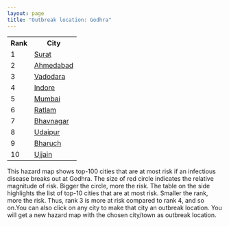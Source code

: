 ```yaml
---
layout: page
title: "Outbreak location: Godhra"
---
```

<div class="flex-container">
<div class="flex-item-left" id="mapid">
<script src="https://buda-magenta.github.io/hazard_map/load_map.js"></script>

<script>
var marker_outbreak = L.marker([22.778500, 73.624516],{"autoPan": true}).addTo(map); marker_outbreak.bindTooltip("Godhra").openTooltip();

var circle_1 = L.circle([21.170200, 72.831100], {"pane": "markerPane", "color": "red", "fill": true, "fillOpacity": 0.2, "fillRule": "evenodd", "lineCap": "round", "lineJoin": "round", "opacity": 1.0, "radius": 127850, "stroke": true, "weight": 3}).addTo(map);
circle_1.bindTooltip("Surat<br>rank: 1<br>hazard index: 0.127851")
circle_1.bindPopup('<a href="https://buda-magenta.github.io/hazard_map/Surat">Surat</a>')

var circle_2 = L.circle([23.021624, 72.579707], {"pane": "markerPane", "color": "red", "fill": true, "fillOpacity": 0.2, "fillRule": "evenodd", "lineCap": "round", "lineJoin": "round", "opacity": 1.0, "radius": 87787, "stroke": true, "weight": 3}).addTo(map);
circle_2.bindTooltip("Ahmedabad<br>rank: 2<br>hazard index: 0.087788")
circle_2.bindPopup('<a href="https://buda-magenta.github.io/hazard_map/Ahmedabad">Ahmedabad</a>')

var circle_3 = L.circle([22.297314, 73.194257], {"pane": "markerPane", "color": "red", "fill": true, "fillOpacity": 0.2, "fillRule": "evenodd", "lineCap": "round", "lineJoin": "round", "opacity": 1.0, "radius": 47756, "stroke": true, "weight": 3}).addTo(map);
circle_3.bindTooltip("Vadodara<br>rank: 3<br>hazard index: 0.047756")
circle_3.bindPopup('<a href="https://buda-magenta.github.io/hazard_map/Vadodara">Vadodara</a>')

var circle_4 = L.circle([22.720362, 75.868200], {"pane": "markerPane", "color": "red", "fill": true, "fillOpacity": 0.2, "fillRule": "evenodd", "lineCap": "round", "lineJoin": "round", "opacity": 1.0, "radius": 12300, "stroke": true, "weight": 3}).addTo(map);
circle_4.bindTooltip("Indore<br>rank: 4<br>hazard index: 0.012301")
circle_4.bindPopup('<a href="https://buda-magenta.github.io/hazard_map/Indore">Indore</a>')

var circle_5 = L.circle([19.075990, 72.877393], {"pane": "markerPane", "color": "red", "fill": true, "fillOpacity": 0.2, "fillRule": "evenodd", "lineCap": "round", "lineJoin": "round", "opacity": 1.0, "radius": 9016, "stroke": true, "weight": 3}).addTo(map);
circle_5.bindTooltip("Mumbai<br>rank: 5<br>hazard index: 0.009017")
circle_5.bindPopup('<a href="https://buda-magenta.github.io/hazard_map/Mumbai">Mumbai</a>')

var circle_6 = L.circle([23.480592, 74.917790], {"pane": "markerPane", "color": "red", "fill": true, "fillOpacity": 0.2, "fillRule": "evenodd", "lineCap": "round", "lineJoin": "round", "opacity": 1.0, "radius": 8738, "stroke": true, "weight": 3}).addTo(map);
circle_6.bindTooltip("Ratlam<br>rank: 6<br>hazard index: 0.008738")
circle_6.bindPopup('<a href="https://buda-magenta.github.io/hazard_map/Ratlam">Ratlam</a>')

var circle_7 = L.circle([21.771884, 72.141645], {"pane": "markerPane", "color": "red", "fill": true, "fillOpacity": 0.2, "fillRule": "evenodd", "lineCap": "round", "lineJoin": "round", "opacity": 1.0, "radius": 8260, "stroke": true, "weight": 3}).addTo(map);
circle_7.bindTooltip("Bhavnagar<br>rank: 7<br>hazard index: 0.008261")
circle_7.bindPopup('<a href="https://buda-magenta.github.io/hazard_map/Bhavnagar">Bhavnagar</a>')

var circle_8 = L.circle([24.578721, 73.686257], {"pane": "markerPane", "color": "red", "fill": true, "fillOpacity": 0.2, "fillRule": "evenodd", "lineCap": "round", "lineJoin": "round", "opacity": 1.0, "radius": 8195, "stroke": true, "weight": 3}).addTo(map);
circle_8.bindTooltip("Udaipur<br>rank: 8<br>hazard index: 0.008196")
circle_8.bindPopup('<a href="https://buda-magenta.github.io/hazard_map/Udaipur">Udaipur</a>')

var circle_9 = L.circle([21.750000, 73.000000], {"pane": "markerPane", "color": "red", "fill": true, "fillOpacity": 0.2, "fillRule": "evenodd", "lineCap": "round", "lineJoin": "round", "opacity": 1.0, "radius": 4790, "stroke": true, "weight": 3}).addTo(map);
circle_9.bindTooltip("Bharuch<br>rank: 9<br>hazard index: 0.004791")
circle_9.bindPopup('<a href="https://buda-magenta.github.io/hazard_map/Bharuch">Bharuch</a>')

var circle_10 = L.circle([23.174597, 75.785142], {"pane": "markerPane", "color": "red", "fill": true, "fillOpacity": 0.2, "fillRule": "evenodd", "lineCap": "round", "lineJoin": "round", "opacity": 1.0, "radius": 4192, "stroke": true, "weight": 3}).addTo(map);
circle_10.bindTooltip("Ujjain<br>rank: 10<br>hazard index: 0.004192")
circle_10.bindPopup('<a href="https://buda-magenta.github.io/hazard_map/Ujjain">Ujjain</a>')

var circle_11 = L.circle([28.651718, 77.221939], {"pane": "markerPane", "color": "red", "fill": true, "fillOpacity": 0.2, "fillRule": "evenodd", "lineCap": "round", "lineJoin": "round", "opacity": 1.0, "radius": 4187, "stroke": true, "weight": 3}).addTo(map);
circle_11.bindTooltip("Delhi<br>rank: 11<br>hazard index: 0.004188")
circle_11.bindPopup('<a href="https://buda-magenta.github.io/hazard_map/Delhi">Delhi</a>')

var circle_12 = L.circle([22.689507, 72.871520], {"pane": "markerPane", "color": "red", "fill": true, "fillOpacity": 0.2, "fillRule": "evenodd", "lineCap": "round", "lineJoin": "round", "opacity": 1.0, "radius": 3416, "stroke": true, "weight": 3}).addTo(map);
circle_12.bindTooltip("Nadiad<br>rank: 12<br>hazard index: 0.003417")
circle_12.bindPopup('<a href="https://buda-magenta.github.io/hazard_map/Nadiad">Nadiad</a>')

var circle_13 = L.circle([24.170979, 72.436638], {"pane": "markerPane", "color": "red", "fill": true, "fillOpacity": 0.2, "fillRule": "evenodd", "lineCap": "round", "lineJoin": "round", "opacity": 1.0, "radius": 3396, "stroke": true, "weight": 3}).addTo(map);
circle_13.bindTooltip("Palanpur<br>rank: 13<br>hazard index: 0.003396")
circle_13.bindPopup('<a href="https://buda-magenta.github.io/hazard_map/Palanpur">Palanpur</a>')

var circle_14 = L.circle([22.305199, 70.802834], {"pane": "markerPane", "color": "red", "fill": true, "fillOpacity": 0.2, "fillRule": "evenodd", "lineCap": "round", "lineJoin": "round", "opacity": 1.0, "radius": 3367, "stroke": true, "weight": 3}).addTo(map);
circle_14.bindTooltip("Rajkot<br>rank: 14<br>hazard index: 0.003368")
circle_14.bindPopup('<a href="https://buda-magenta.github.io/hazard_map/Rajkot">Rajkot</a>')

var circle_15 = L.circle([22.610318, 73.461706], {"pane": "markerPane", "color": "red", "fill": true, "fillOpacity": 0.2, "fillRule": "evenodd", "lineCap": "round", "lineJoin": "round", "opacity": 1.0, "radius": 3286, "stroke": true, "weight": 3}).addTo(map);
circle_15.bindTooltip("Kalol<br>rank: 15<br>hazard index: 0.003286")
circle_15.bindPopup('<a href="https://buda-magenta.github.io/hazard_map/Kalol">Kalol</a>')

var circle_16 = L.circle([22.558499, 72.962563], {"pane": "markerPane", "color": "red", "fill": true, "fillOpacity": 0.2, "fillRule": "evenodd", "lineCap": "round", "lineJoin": "round", "opacity": 1.0, "radius": 3084, "stroke": true, "weight": 3}).addTo(map);
circle_16.bindTooltip("Anand<br>rank: 16<br>hazard index: 0.003085")
circle_16.bindPopup('<a href="https://buda-magenta.github.io/hazard_map/Anand">Anand</a>')

var circle_17 = L.circle([23.223288, 72.649227], {"pane": "markerPane", "color": "red", "fill": true, "fillOpacity": 0.2, "fillRule": "evenodd", "lineCap": "round", "lineJoin": "round", "opacity": 1.0, "radius": 3002, "stroke": true, "weight": 3}).addTo(map);
circle_17.bindTooltip("Gandhinagar<br>rank: 17<br>hazard index: 0.003002")
circle_17.bindPopup('<a href="https://buda-magenta.github.io/hazard_map/Gandhinagar">Gandhinagar</a>')

var circle_18 = L.circle([23.666667, 72.500000], {"pane": "markerPane", "color": "red", "fill": true, "fillOpacity": 0.2, "fillRule": "evenodd", "lineCap": "round", "lineJoin": "round", "opacity": 1.0, "radius": 2561, "stroke": true, "weight": 3}).addTo(map);
circle_18.bindTooltip("Mahesana<br>rank: 18<br>hazard index: 0.002562")
circle_18.bindPopup('<a href="https://buda-magenta.github.io/hazard_map/Mahesana">Mahesana</a>')

var circle_19 = L.circle([20.952407, 72.932383], {"pane": "markerPane", "color": "red", "fill": true, "fillOpacity": 0.2, "fillRule": "evenodd", "lineCap": "round", "lineJoin": "round", "opacity": 1.0, "radius": 2410, "stroke": true, "weight": 3}).addTo(map);
circle_19.bindTooltip("Navsari<br>rank: 19<br>hazard index: 0.002411")
circle_19.bindPopup('<a href="https://buda-magenta.github.io/hazard_map/Navsari">Navsari</a>')

var circle_20 = L.circle([21.365999, 74.284004], {"pane": "markerPane", "color": "red", "fill": true, "fillOpacity": 0.2, "fillRule": "evenodd", "lineCap": "round", "lineJoin": "round", "opacity": 1.0, "radius": 2103, "stroke": true, "weight": 3}).addTo(map);
circle_20.bindTooltip("Nandurbar<br>rank: 20<br>hazard index: 0.002103")
circle_20.bindPopup('<a href="https://buda-magenta.github.io/hazard_map/Nandurbar">Nandurbar</a>')

var circle_21 = L.circle([23.258486, 77.401989], {"pane": "markerPane", "color": "red", "fill": true, "fillOpacity": 0.2, "fillRule": "evenodd", "lineCap": "round", "lineJoin": "round", "opacity": 1.0, "radius": 2082, "stroke": true, "weight": 3}).addTo(map);
circle_21.bindTooltip("Bhopal<br>rank: 21<br>hazard index: 0.002082")
circle_21.bindPopup('<a href="https://buda-magenta.github.io/hazard_map/Bhopal">Bhopal</a>')

var circle_22 = L.circle([20.432402, 73.141172], {"pane": "markerPane", "color": "red", "fill": true, "fillOpacity": 0.2, "fillRule": "evenodd", "lineCap": "round", "lineJoin": "round", "opacity": 1.0, "radius": 1959, "stroke": true, "weight": 3}).addTo(map);
circle_22.bindTooltip("Valsad<br>rank: 22<br>hazard index: 0.001959")
circle_22.bindPopup('<a href="https://buda-magenta.github.io/hazard_map/Valsad">Valsad</a>')

var circle_23 = L.circle([23.000000, 76.166667], {"pane": "markerPane", "color": "red", "fill": true, "fillOpacity": 0.2, "fillRule": "evenodd", "lineCap": "round", "lineJoin": "round", "opacity": 1.0, "radius": 1815, "stroke": true, "weight": 3}).addTo(map);
circle_23.bindTooltip("Dewas<br>rank: 23<br>hazard index: 0.001816")
circle_23.bindPopup('<a href="https://buda-magenta.github.io/hazard_map/Dewas">Dewas</a>')

var circle_24 = L.circle([20.843512, 75.525927], {"pane": "markerPane", "color": "red", "fill": true, "fillOpacity": 0.2, "fillRule": "evenodd", "lineCap": "round", "lineJoin": "round", "opacity": 1.0, "radius": 1757, "stroke": true, "weight": 3}).addTo(map);
circle_24.bindTooltip("Jalgaon<br>rank: 24<br>hazard index: 0.001758")
circle_24.bindPopup('<a href="https://buda-magenta.github.io/hazard_map/Jalgaon">Jalgaon</a>')

var circle_25 = L.circle([19.439885, 72.880383], {"pane": "markerPane", "color": "red", "fill": true, "fillOpacity": 0.2, "fillRule": "evenodd", "lineCap": "round", "lineJoin": "round", "opacity": 1.0, "radius": 1707, "stroke": true, "weight": 3}).addTo(map);
circle_25.bindTooltip("Vasai<br>rank: 25<br>hazard index: 0.001707")
circle_25.bindPopup('<a href="https://buda-magenta.github.io/hazard_map/Vasai">Vasai</a>')

var circle_26 = L.circle([23.493079, 74.348402], {"pane": "markerPane", "color": "red", "fill": true, "fillOpacity": 0.2, "fillRule": "evenodd", "lineCap": "round", "lineJoin": "round", "opacity": 1.0, "radius": 1647, "stroke": true, "weight": 3}).addTo(map);
circle_26.bindTooltip("Banswara<br>rank: 26<br>hazard index: 0.001648")
circle_26.bindPopup('<a href="https://buda-magenta.github.io/hazard_map/Banswara">Banswara</a>')

var circle_27 = L.circle([24.265131, 75.387182], {"pane": "markerPane", "color": "red", "fill": true, "fillOpacity": 0.2, "fillRule": "evenodd", "lineCap": "round", "lineJoin": "round", "opacity": 1.0, "radius": 1393, "stroke": true, "weight": 3}).addTo(map);
circle_27.bindTooltip("Mandsaur<br>rank: 27<br>hazard index: 0.001394")
circle_27.bindPopup('<a href="https://buda-magenta.github.io/hazard_map/Mandsaur">Mandsaur</a>')

var circle_28 = L.circle([24.462465, 74.850114], {"pane": "markerPane", "color": "red", "fill": true, "fillOpacity": 0.2, "fillRule": "evenodd", "lineCap": "round", "lineJoin": "round", "opacity": 1.0, "radius": 1262, "stroke": true, "weight": 3}).addTo(map);
circle_28.bindTooltip("Nimach<br>rank: 28<br>hazard index: 0.001262")
circle_28.bindPopup('<a href="https://buda-magenta.github.io/hazard_map/Nimach">Nimach</a>')

var circle_29 = L.circle([26.460914, 80.321759], {"pane": "markerPane", "color": "red", "fill": true, "fillOpacity": 0.2, "fillRule": "evenodd", "lineCap": "round", "lineJoin": "round", "opacity": 1.0, "radius": 1257, "stroke": true, "weight": 3}).addTo(map);
circle_29.bindTooltip("Kanpur<br>rank: 29<br>hazard index: 0.001258")
circle_29.bindPopup('<a href="https://buda-magenta.github.io/hazard_map/Kanpur">Kanpur</a>')

var circle_30 = L.circle([23.160894, 79.949770], {"pane": "markerPane", "color": "red", "fill": true, "fillOpacity": 0.2, "fillRule": "evenodd", "lineCap": "round", "lineJoin": "round", "opacity": 1.0, "radius": 1222, "stroke": true, "weight": 3}).addTo(map);
circle_30.bindTooltip("Jabalpur<br>rank: 30<br>hazard index: 0.001223")
circle_30.bindPopup('<a href="https://buda-magenta.github.io/hazard_map/Jabalpur">Jabalpur</a>')

var circle_31 = L.circle([24.500000, 74.500000], {"pane": "markerPane", "color": "red", "fill": true, "fillOpacity": 0.2, "fillRule": "evenodd", "lineCap": "round", "lineJoin": "round", "opacity": 1.0, "radius": 1146, "stroke": true, "weight": 3}).addTo(map);
circle_31.bindTooltip("Chittaurgarh<br>rank: 31<br>hazard index: 0.001147")
circle_31.bindPopup('<a href="https://buda-magenta.github.io/hazard_map/Chittaurgarh">Chittaurgarh</a>')

var circle_32 = L.circle([25.196826, 76.000893], {"pane": "markerPane", "color": "red", "fill": true, "fillOpacity": 0.2, "fillRule": "evenodd", "lineCap": "round", "lineJoin": "round", "opacity": 1.0, "radius": 1099, "stroke": true, "weight": 3}).addTo(map);
circle_32.bindTooltip("Kota<br>rank: 32<br>hazard index: 0.001100")
circle_32.bindPopup('<a href="https://buda-magenta.github.io/hazard_map/Kota">Kota</a>')

var circle_33 = L.circle([25.531031, 78.652689], {"pane": "markerPane", "color": "red", "fill": true, "fillOpacity": 0.2, "fillRule": "evenodd", "lineCap": "round", "lineJoin": "round", "opacity": 1.0, "radius": 1096, "stroke": true, "weight": 3}).addTo(map);
circle_33.bindTooltip("Jhansi<br>rank: 33<br>hazard index: 0.001097")
circle_33.bindPopup('<a href="https://buda-magenta.github.io/hazard_map/Jhansi">Jhansi</a>')

var circle_34 = L.circle([26.296772, 73.035143], {"pane": "markerPane", "color": "red", "fill": true, "fillOpacity": 0.2, "fillRule": "evenodd", "lineCap": "round", "lineJoin": "round", "opacity": 1.0, "radius": 1090, "stroke": true, "weight": 3}).addTo(map);
circle_34.bindTooltip("Jodhpur<br>rank: 34<br>hazard index: 0.001091")
circle_34.bindPopup('<a href="https://buda-magenta.github.io/hazard_map/Jodhpur">Jodhpur</a>')

var circle_35 = L.circle([26.838100, 80.934600], {"pane": "markerPane", "color": "red", "fill": true, "fillOpacity": 0.2, "fillRule": "evenodd", "lineCap": "round", "lineJoin": "round", "opacity": 1.0, "radius": 1003, "stroke": true, "weight": 3}).addTo(map);
circle_35.bindTooltip("Lucknow<br>rank: 35<br>hazard index: 0.001004")
circle_35.bindPopup('<a href="https://buda-magenta.github.io/hazard_map/Lucknow">Lucknow</a>')

var circle_36 = L.circle([26.915458, 75.818982], {"pane": "markerPane", "color": "red", "fill": true, "fillOpacity": 0.2, "fillRule": "evenodd", "lineCap": "round", "lineJoin": "round", "opacity": 1.0, "radius": 896, "stroke": true, "weight": 3}).addTo(map);
circle_36.bindTooltip("Jaipur<br>rank: 36<br>hazard index: 0.000896")
circle_36.bindPopup('<a href="https://buda-magenta.github.io/hazard_map/Jaipur">Jaipur</a>')

var circle_37 = L.circle([20.011247, 73.790236], {"pane": "markerPane", "color": "red", "fill": true, "fillOpacity": 0.2, "fillRule": "evenodd", "lineCap": "round", "lineJoin": "round", "opacity": 1.0, "radius": 887, "stroke": true, "weight": 3}).addTo(map);
circle_37.bindTooltip("Nashik<br>rank: 37<br>hazard index: 0.000888")
circle_37.bindPopup('<a href="https://buda-magenta.github.io/hazard_map/Nashik">Nashik</a>')

var circle_38 = L.circle([23.587548, 75.675679], {"pane": "markerPane", "color": "red", "fill": true, "fillOpacity": 0.2, "fillRule": "evenodd", "lineCap": "round", "lineJoin": "round", "opacity": 1.0, "radius": 852, "stroke": true, "weight": 3}).addTo(map);
circle_38.bindTooltip("Nagda<br>rank: 38<br>hazard index: 0.000852")
circle_38.bindPopup('<a href="https://buda-magenta.github.io/hazard_map/Nagda">Nagda</a>')

var circle_39 = L.circle([23.071874, 70.131715], {"pane": "markerPane", "color": "red", "fill": true, "fillOpacity": 0.2, "fillRule": "evenodd", "lineCap": "round", "lineJoin": "round", "opacity": 1.0, "radius": 850, "stroke": true, "weight": 3}).addTo(map);
circle_39.bindTooltip("Gandhidham<br>rank: 39<br>hazard index: 0.000851")
circle_39.bindPopup('<a href="https://buda-magenta.github.io/hazard_map/Gandhidham">Gandhidham</a>')

var circle_40 = L.circle([22.750000, 71.666667], {"pane": "markerPane", "color": "red", "fill": true, "fillOpacity": 0.2, "fillRule": "evenodd", "lineCap": "round", "lineJoin": "round", "opacity": 1.0, "radius": 748, "stroke": true, "weight": 3}).addTo(map);
circle_40.bindTooltip("Surendranagar<br>rank: 40<br>hazard index: 0.000749")
circle_40.bindPopup('<a href="https://buda-magenta.github.io/hazard_map/Surendranagar">Surendranagar</a>')

var circle_41 = L.circle([20.993276, 75.839983], {"pane": "markerPane", "color": "red", "fill": true, "fillOpacity": 0.2, "fillRule": "evenodd", "lineCap": "round", "lineJoin": "round", "opacity": 1.0, "radius": 723, "stroke": true, "weight": 3}).addTo(map);
circle_41.bindTooltip("Bhusawal<br>rank: 41<br>hazard index: 0.000723")
circle_41.bindPopup('<a href="https://buda-magenta.github.io/hazard_map/Bhusawal">Bhusawal</a>')

var circle_42 = L.circle([12.979120, 77.591300], {"pane": "markerPane", "color": "red", "fill": true, "fillOpacity": 0.2, "fillRule": "evenodd", "lineCap": "round", "lineJoin": "round", "opacity": 1.0, "radius": 714, "stroke": true, "weight": 3}).addTo(map);
circle_42.bindTooltip("Bangalore<br>rank: 42<br>hazard index: 0.000715")
circle_42.bindPopup('<a href="https://buda-magenta.github.io/hazard_map/Bangalore">Bangalore</a>')

var circle_43 = L.circle([26.203725, 78.157363], {"pane": "markerPane", "color": "red", "fill": true, "fillOpacity": 0.2, "fillRule": "evenodd", "lineCap": "round", "lineJoin": "round", "opacity": 1.0, "radius": 644, "stroke": true, "weight": 3}).addTo(map);
circle_43.bindTooltip("Gwalior<br>rank: 43<br>hazard index: 0.000644")
circle_43.bindPopup('<a href="https://buda-magenta.github.io/hazard_map/Gwalior">Gwalior</a>')

var circle_44 = L.circle([23.774057, 71.683735], {"pane": "markerPane", "color": "red", "fill": true, "fillOpacity": 0.2, "fillRule": "evenodd", "lineCap": "round", "lineJoin": "round", "opacity": 1.0, "radius": 536, "stroke": true, "weight": 3}).addTo(map);
circle_44.bindTooltip("Patan<br>rank: 44<br>hazard index: 0.000537")
circle_44.bindPopup('<a href="https://buda-magenta.github.io/hazard_map/Patan">Patan</a>')

var circle_45 = L.circle([19.194329, 72.970178], {"pane": "markerPane", "color": "red", "fill": true, "fillOpacity": 0.2, "fillRule": "evenodd", "lineCap": "round", "lineJoin": "round", "opacity": 1.0, "radius": 504, "stroke": true, "weight": 3}).addTo(map);
circle_45.bindTooltip("Thane<br>rank: 45<br>hazard index: 0.000504")
circle_45.bindPopup('<a href="https://buda-magenta.github.io/hazard_map/Thane">Thane</a>')

var circle_46 = L.circle([22.168600, 71.668500], {"pane": "markerPane", "color": "red", "fill": true, "fillOpacity": 0.2, "fillRule": "evenodd", "lineCap": "round", "lineJoin": "round", "opacity": 1.0, "radius": 481, "stroke": true, "weight": 3}).addTo(map);
circle_46.bindTooltip("Botad<br>rank: 46<br>hazard index: 0.000482")
circle_46.bindPopup('<a href="https://buda-magenta.github.io/hazard_map/Botad">Botad</a>')

var circle_47 = L.circle([22.473242, 70.055210], {"pane": "markerPane", "color": "red", "fill": true, "fillOpacity": 0.2, "fillRule": "evenodd", "lineCap": "round", "lineJoin": "round", "opacity": 1.0, "radius": 471, "stroke": true, "weight": 3}).addTo(map);
circle_47.bindTooltip("Jamnagar<br>rank: 47<br>hazard index: 0.000471")
circle_47.bindPopup('<a href="https://buda-magenta.github.io/hazard_map/Jamnagar">Jamnagar</a>')

var circle_48 = L.circle([20.761862, 77.192172], {"pane": "markerPane", "color": "red", "fill": true, "fillOpacity": 0.2, "fillRule": "evenodd", "lineCap": "round", "lineJoin": "round", "opacity": 1.0, "radius": 456, "stroke": true, "weight": 3}).addTo(map);
circle_48.bindTooltip("Akola<br>rank: 48<br>hazard index: 0.000457")
circle_48.bindPopup('<a href="https://buda-magenta.github.io/hazard_map/Akola">Akola</a>')

var circle_49 = L.circle([26.469100, 74.639000], {"pane": "markerPane", "color": "red", "fill": true, "fillOpacity": 0.2, "fillRule": "evenodd", "lineCap": "round", "lineJoin": "round", "opacity": 1.0, "radius": 441, "stroke": true, "weight": 3}).addTo(map);
circle_49.bindTooltip("Ajmer<br>rank: 49<br>hazard index: 0.000441")
circle_49.bindPopup('<a href="https://buda-magenta.github.io/hazard_map/Ajmer">Ajmer</a>')

var circle_50 = L.circle([18.521428, 73.854454], {"pane": "markerPane", "color": "red", "fill": true, "fillOpacity": 0.2, "fillRule": "evenodd", "lineCap": "round", "lineJoin": "round", "opacity": 1.0, "radius": 440, "stroke": true, "weight": 3}).addTo(map);
circle_50.bindTooltip("Pune<br>rank: 50<br>hazard index: 0.000440")
circle_50.bindPopup('<a href="https://buda-magenta.github.io/hazard_map/Pune">Pune</a>')

var circle_51 = L.circle([17.388786, 78.461065], {"pane": "markerPane", "color": "red", "fill": true, "fillOpacity": 0.2, "fillRule": "evenodd", "lineCap": "round", "lineJoin": "round", "opacity": 1.0, "radius": 409, "stroke": true, "weight": 3}).addTo(map);
circle_51.bindTooltip("Hyderabad<br>rank: 51<br>hazard index: 0.000410")
circle_51.bindPopup('<a href="https://buda-magenta.github.io/hazard_map/Hyderabad">Hyderabad</a>')

var circle_52 = L.circle([22.541418, 88.357691], {"pane": "markerPane", "color": "red", "fill": true, "fillOpacity": 0.2, "fillRule": "evenodd", "lineCap": "round", "lineJoin": "round", "opacity": 1.0, "radius": 402, "stroke": true, "weight": 3}).addTo(map);
circle_52.bindTooltip("Kolkata<br>rank: 52<br>hazard index: 0.000403")
circle_52.bindPopup('<a href="https://buda-magenta.github.io/hazard_map/Kolkata">Kolkata</a>')

var circle_53 = L.circle([13.083694, 80.270186], {"pane": "markerPane", "color": "red", "fill": true, "fillOpacity": 0.2, "fillRule": "evenodd", "lineCap": "round", "lineJoin": "round", "opacity": 1.0, "radius": 399, "stroke": true, "weight": 3}).addTo(map);
circle_53.bindTooltip("Chennai<br>rank: 53<br>hazard index: 0.000399")
circle_53.bindPopup('<a href="https://buda-magenta.github.io/hazard_map/Chennai">Chennai</a>')

var circle_54 = L.circle([25.438130, 81.833800], {"pane": "markerPane", "color": "red", "fill": true, "fillOpacity": 0.2, "fillRule": "evenodd", "lineCap": "round", "lineJoin": "round", "opacity": 1.0, "radius": 375, "stroke": true, "weight": 3}).addTo(map);
circle_54.bindTooltip("Allahabad<br>rank: 54<br>hazard index: 0.000376")
circle_54.bindPopup('<a href="https://buda-magenta.github.io/hazard_map/Allahabad">Allahabad</a>')

var circle_55 = L.circle([21.149813, 79.082056], {"pane": "markerPane", "color": "red", "fill": true, "fillOpacity": 0.2, "fillRule": "evenodd", "lineCap": "round", "lineJoin": "round", "opacity": 1.0, "radius": 365, "stroke": true, "weight": 3}).addTo(map);
circle_55.bindTooltip("Nagpur<br>rank: 55<br>hazard index: 0.000366")
circle_55.bindPopup('<a href="https://buda-magenta.github.io/hazard_map/Nagpur">Nagpur</a>')

var circle_56 = L.circle([27.175255, 78.009816], {"pane": "markerPane", "color": "red", "fill": true, "fillOpacity": 0.2, "fillRule": "evenodd", "lineCap": "round", "lineJoin": "round", "opacity": 1.0, "radius": 347, "stroke": true, "weight": 3}).addTo(map);
circle_56.bindTooltip("Agra<br>rank: 56<br>hazard index: 0.000348")
circle_56.bindPopup('<a href="https://buda-magenta.github.io/hazard_map/Agra">Agra</a>')

var circle_57 = L.circle([28.402979, 77.310384], {"pane": "markerPane", "color": "red", "fill": true, "fillOpacity": 0.2, "fillRule": "evenodd", "lineCap": "round", "lineJoin": "round", "opacity": 1.0, "radius": 326, "stroke": true, "weight": 3}).addTo(map);
circle_57.bindTooltip("Faridabad<br>rank: 57<br>hazard index: 0.000327")
circle_57.bindPopup('<a href="https://buda-magenta.github.io/hazard_map/Faridabad">Faridabad</a>')

var circle_58 = L.circle([25.335649, 83.007629], {"pane": "markerPane", "color": "red", "fill": true, "fillOpacity": 0.2, "fillRule": "evenodd", "lineCap": "round", "lineJoin": "round", "opacity": 1.0, "radius": 318, "stroke": true, "weight": 3}).addTo(map);
circle_58.bindTooltip("Varanasi<br>rank: 58<br>hazard index: 0.000319")
circle_58.bindPopup('<a href="https://buda-magenta.github.io/hazard_map/Varanasi">Varanasi</a>')

var circle_59 = L.circle([23.247245, 69.668339], {"pane": "markerPane", "color": "red", "fill": true, "fillOpacity": 0.2, "fillRule": "evenodd", "lineCap": "round", "lineJoin": "round", "opacity": 1.0, "radius": 295, "stroke": true, "weight": 3}).addTo(map);
circle_59.bindTooltip("Bhuj<br>rank: 59<br>hazard index: 0.000295")
circle_59.bindPopup('<a href="https://buda-magenta.github.io/hazard_map/Bhuj">Bhuj</a>')

var circle_60 = L.circle([21.818774, 75.606458], {"pane": "markerPane", "color": "red", "fill": true, "fillOpacity": 0.2, "fillRule": "evenodd", "lineCap": "round", "lineJoin": "round", "opacity": 1.0, "radius": 290, "stroke": true, "weight": 3}).addTo(map);
circle_60.bindTooltip("Khargone<br>rank: 60<br>hazard index: 0.000291")
circle_60.bindPopup('<a href="https://buda-magenta.github.io/hazard_map/Khargone">Khargone</a>')

var circle_61 = L.circle([24.268349, 72.204387], {"pane": "markerPane", "color": "red", "fill": true, "fillOpacity": 0.2, "fillRule": "evenodd", "lineCap": "round", "lineJoin": "round", "opacity": 1.0, "radius": 283, "stroke": true, "weight": 3}).addTo(map);
circle_61.bindTooltip("Deesa<br>rank: 61<br>hazard index: 0.000284")
circle_61.bindPopup('<a href="https://buda-magenta.github.io/hazard_map/Deesa">Deesa</a>')

var circle_62 = L.circle([15.398403, 73.812918], {"pane": "markerPane", "color": "red", "fill": true, "fillOpacity": 0.2, "fillRule": "evenodd", "lineCap": "round", "lineJoin": "round", "opacity": 1.0, "radius": 218, "stroke": true, "weight": 3}).addTo(map);
circle_62.bindTooltip("Vasco Da Gama<br>rank: 62<br>hazard index: 0.000218")
circle_62.bindPopup('<a href="https://buda-magenta.github.io/hazard_map/Vasco_Da_Gama">Vasco Da Gama</a>')

var circle_63 = L.circle([27.633333, 77.583333], {"pane": "markerPane", "color": "red", "fill": true, "fillOpacity": 0.2, "fillRule": "evenodd", "lineCap": "round", "lineJoin": "round", "opacity": 1.0, "radius": 212, "stroke": true, "weight": 3}).addTo(map);
circle_63.bindTooltip("Mathura<br>rank: 63<br>hazard index: 0.000213")
circle_63.bindPopup('<a href="https://buda-magenta.github.io/hazard_map/Mathura">Mathura</a>')

var circle_64 = L.circle([28.015929, 73.317137], {"pane": "markerPane", "color": "red", "fill": true, "fillOpacity": 0.2, "fillRule": "evenodd", "lineCap": "round", "lineJoin": "round", "opacity": 1.0, "radius": 196, "stroke": true, "weight": 3}).addTo(map);
circle_64.bindTooltip("Bikaner<br>rank: 64<br>hazard index: 0.000196")
circle_64.bindPopup('<a href="https://buda-magenta.github.io/hazard_map/Bikaner">Bikaner</a>')

var circle_65 = L.circle([29.000653, 77.768229], {"pane": "markerPane", "color": "red", "fill": true, "fillOpacity": 0.2, "fillRule": "evenodd", "lineCap": "round", "lineJoin": "round", "opacity": 1.0, "radius": 182, "stroke": true, "weight": 3}).addTo(map);
circle_65.bindTooltip("Meerut<br>rank: 65<br>hazard index: 0.000182")
circle_65.bindPopup('<a href="https://buda-magenta.github.io/hazard_map/Meerut">Meerut</a>')

var circle_66 = L.circle([21.517410, 70.464275], {"pane": "markerPane", "color": "red", "fill": true, "fillOpacity": 0.2, "fillRule": "evenodd", "lineCap": "round", "lineJoin": "round", "opacity": 1.0, "radius": 178, "stroke": true, "weight": 3}).addTo(map);
circle_66.bindTooltip("Junagadh<br>rank: 66<br>hazard index: 0.000178")
circle_66.bindPopup('<a href="https://buda-magenta.github.io/hazard_map/Junagadh">Junagadh</a>')

var circle_67 = L.circle([25.604091, 73.415609], {"pane": "markerPane", "color": "red", "fill": true, "fillOpacity": 0.2, "fillRule": "evenodd", "lineCap": "round", "lineJoin": "round", "opacity": 1.0, "radius": 169, "stroke": true, "weight": 3}).addTo(map);
circle_67.bindTooltip("Pali<br>rank: 67<br>hazard index: 0.000170")
circle_67.bindPopup('<a href="https://buda-magenta.github.io/hazard_map/Pali">Pali</a>')

var circle_68 = L.circle([30.909016, 75.851601], {"pane": "markerPane", "color": "red", "fill": true, "fillOpacity": 0.2, "fillRule": "evenodd", "lineCap": "round", "lineJoin": "round", "opacity": 1.0, "radius": 167, "stroke": true, "weight": 3}).addTo(map);
circle_68.bindTooltip("Ludhiana<br>rank: 68<br>hazard index: 0.000168")
circle_68.bindPopup('<a href="https://buda-magenta.github.io/hazard_map/Ludhiana">Ludhiana</a>')

var circle_69 = L.circle([26.671329, 83.364583], {"pane": "markerPane", "color": "red", "fill": true, "fillOpacity": 0.2, "fillRule": "evenodd", "lineCap": "round", "lineJoin": "round", "opacity": 1.0, "radius": 148, "stroke": true, "weight": 3}).addTo(map);
circle_69.bindTooltip("Gorakhpur<br>rank: 69<br>hazard index: 0.000148")
circle_69.bindPopup('<a href="https://buda-magenta.github.io/hazard_map/Gorakhpur">Gorakhpur</a>')

var circle_70 = L.circle([25.488773, 74.699613], {"pane": "markerPane", "color": "red", "fill": true, "fillOpacity": 0.2, "fillRule": "evenodd", "lineCap": "round", "lineJoin": "round", "opacity": 1.0, "radius": 145, "stroke": true, "weight": 3}).addTo(map);
circle_70.bindTooltip("Bhilwara<br>rank: 70<br>hazard index: 0.000145")
circle_70.bindPopup('<a href="https://buda-magenta.github.io/hazard_map/Bhilwara">Bhilwara</a>')

var circle_71 = L.circle([27.265212, 77.369126], {"pane": "markerPane", "color": "red", "fill": true, "fillOpacity": 0.2, "fillRule": "evenodd", "lineCap": "round", "lineJoin": "round", "opacity": 1.0, "radius": 131, "stroke": true, "weight": 3}).addTo(map);
circle_71.bindTooltip("Bharatpur<br>rank: 71<br>hazard index: 0.000132")
circle_71.bindPopup('<a href="https://buda-magenta.github.io/hazard_map/Bharatpur">Bharatpur</a>')

var circle_72 = L.circle([24.500000, 77.500000], {"pane": "markerPane", "color": "red", "fill": true, "fillOpacity": 0.2, "fillRule": "evenodd", "lineCap": "round", "lineJoin": "round", "opacity": 1.0, "radius": 127, "stroke": true, "weight": 3}).addTo(map);
circle_72.bindTooltip("Guna<br>rank: 72<br>hazard index: 0.000127")
circle_72.bindPopup('<a href="https://buda-magenta.github.io/hazard_map/Guna">Guna</a>')

var circle_73 = L.circle([27.177366, 78.389912], {"pane": "markerPane", "color": "red", "fill": true, "fillOpacity": 0.2, "fillRule": "evenodd", "lineCap": "round", "lineJoin": "round", "opacity": 1.0, "radius": 127, "stroke": true, "weight": 3}).addTo(map);
circle_73.bindTooltip("Firozabad<br>rank: 73<br>hazard index: 0.000127")
circle_73.bindPopup('<a href="https://buda-magenta.github.io/hazard_map/Firozabad">Firozabad</a>')

var circle_74 = L.circle([18.627929, 73.800983], {"pane": "markerPane", "color": "red", "fill": true, "fillOpacity": 0.2, "fillRule": "evenodd", "lineCap": "round", "lineJoin": "round", "opacity": 1.0, "radius": 126, "stroke": true, "weight": 3}).addTo(map);
circle_74.bindTooltip("Pimpri Chinchwad<br>rank: 74<br>hazard index: 0.000126")
circle_74.bindPopup('<a href="https://buda-magenta.github.io/hazard_map/Pimpri_Chinchwad">Pimpri Chinchwad</a>')

var circle_75 = L.circle([23.115688, 77.066239], {"pane": "markerPane", "color": "red", "fill": true, "fillOpacity": 0.2, "fillRule": "evenodd", "lineCap": "round", "lineJoin": "round", "opacity": 1.0, "radius": 126, "stroke": true, "weight": 3}).addTo(map);
circle_75.bindTooltip("Sehore<br>rank: 75<br>hazard index: 0.000126")
circle_75.bindPopup('<a href="https://buda-magenta.github.io/hazard_map/Sehore">Sehore</a>')

var circle_76 = L.circle([26.229141, 76.304533], {"pane": "markerPane", "color": "red", "fill": true, "fillOpacity": 0.2, "fillRule": "evenodd", "lineCap": "round", "lineJoin": "round", "opacity": 1.0, "radius": 125, "stroke": true, "weight": 3}).addTo(map);
circle_76.bindTooltip("Sawai Madhopur<br>rank: 76<br>hazard index: 0.000125")
circle_76.bindPopup('<a href="https://buda-magenta.github.io/hazard_map/Sawai_Madhopur">Sawai Madhopur</a>')

var circle_77 = L.circle([21.237947, 81.633683], {"pane": "markerPane", "color": "red", "fill": true, "fillOpacity": 0.2, "fillRule": "evenodd", "lineCap": "round", "lineJoin": "round", "opacity": 1.0, "radius": 120, "stroke": true, "weight": 3}).addTo(map);
circle_77.bindTooltip("Raipur<br>rank: 77<br>hazard index: 0.000121")
circle_77.bindPopup('<a href="https://buda-magenta.github.io/hazard_map/Raipur">Raipur</a>')

var circle_78 = L.circle([21.154541, 77.644296], {"pane": "markerPane", "color": "red", "fill": true, "fillOpacity": 0.2, "fillRule": "evenodd", "lineCap": "round", "lineJoin": "round", "opacity": 1.0, "radius": 116, "stroke": true, "weight": 3}).addTo(map);
circle_78.bindTooltip("Amravati<br>rank: 78<br>hazard index: 0.000116")
circle_78.bindPopup('<a href="https://buda-magenta.github.io/hazard_map/Amravati">Amravati</a>')

var circle_79 = L.circle([28.457876, 79.405571], {"pane": "markerPane", "color": "red", "fill": true, "fillOpacity": 0.2, "fillRule": "evenodd", "lineCap": "round", "lineJoin": "round", "opacity": 1.0, "radius": 115, "stroke": true, "weight": 3}).addTo(map);
circle_79.bindTooltip("Bareilly<br>rank: 79<br>hazard index: 0.000115")
circle_79.bindPopup('<a href="https://buda-magenta.github.io/hazard_map/Bareilly">Bareilly</a>')

var circle_80 = L.circle([26.099214, 74.312704], {"pane": "markerPane", "color": "red", "fill": true, "fillOpacity": 0.2, "fillRule": "evenodd", "lineCap": "round", "lineJoin": "round", "opacity": 1.0, "radius": 112, "stroke": true, "weight": 3}).addTo(map);
circle_80.bindTooltip("Beawar<br>rank: 80<br>hazard index: 0.000113")
circle_80.bindPopup('<a href="https://buda-magenta.github.io/hazard_map/Beawar">Beawar</a>')

var circle_81 = L.circle([25.375241, 77.828119], {"pane": "markerPane", "color": "red", "fill": true, "fillOpacity": 0.2, "fillRule": "evenodd", "lineCap": "round", "lineJoin": "round", "opacity": 1.0, "radius": 108, "stroke": true, "weight": 3}).addTo(map);
circle_81.bindTooltip("Shivpuri<br>rank: 81<br>hazard index: 0.000108")
circle_81.bindPopup('<a href="https://buda-magenta.github.io/hazard_map/Shivpuri">Shivpuri</a>')

var circle_82 = L.circle([22.600150, 77.926645], {"pane": "markerPane", "color": "red", "fill": true, "fillOpacity": 0.2, "fillRule": "evenodd", "lineCap": "round", "lineJoin": "round", "opacity": 1.0, "radius": 105, "stroke": true, "weight": 3}).addTo(map);
circle_82.bindTooltip("Hoshangabad<br>rank: 82<br>hazard index: 0.000106")
circle_82.bindPopup('<a href="https://buda-magenta.github.io/hazard_map/Hoshangabad">Hoshangabad</a>')

var circle_83 = L.circle([24.500000, 81.000000], {"pane": "markerPane", "color": "red", "fill": true, "fillOpacity": 0.2, "fillRule": "evenodd", "lineCap": "round", "lineJoin": "round", "opacity": 1.0, "radius": 105, "stroke": true, "weight": 3}).addTo(map);
circle_83.bindTooltip("Satna<br>rank: 83<br>hazard index: 0.000105")
circle_83.bindPopup('<a href="https://buda-magenta.github.io/hazard_map/Satna">Satna</a>')

var circle_84 = L.circle([9.931308, 76.267414], {"pane": "markerPane", "color": "red", "fill": true, "fillOpacity": 0.2, "fillRule": "evenodd", "lineCap": "round", "lineJoin": "round", "opacity": 1.0, "radius": 102, "stroke": true, "weight": 3}).addTo(map);
circle_84.bindTooltip("Kochi<br>rank: 84<br>hazard index: 0.000102")
circle_84.bindPopup('<a href="https://buda-magenta.github.io/hazard_map/Kochi">Kochi</a>')

var circle_85 = L.circle([25.609324, 85.123525], {"pane": "markerPane", "color": "red", "fill": true, "fillOpacity": 0.2, "fillRule": "evenodd", "lineCap": "round", "lineJoin": "round", "opacity": 1.0, "radius": 98, "stroke": true, "weight": 3}).addTo(map);
circle_85.bindTooltip("Patna<br>rank: 85<br>hazard index: 0.000098")
circle_85.bindPopup('<a href="https://buda-magenta.github.io/hazard_map/Patna">Patna</a>')

var circle_86 = L.circle([20.905700, 70.378100], {"pane": "markerPane", "color": "red", "fill": true, "fillOpacity": 0.2, "fillRule": "evenodd", "lineCap": "round", "lineJoin": "round", "opacity": 1.0, "radius": 93, "stroke": true, "weight": 3}).addTo(map);
circle_86.bindTooltip("Veraval<br>rank: 86<br>hazard index: 0.000093")
circle_86.bindPopup('<a href="https://buda-magenta.github.io/hazard_map/Veraval">Veraval</a>')

var circle_87 = L.circle([29.988077, 77.508130], {"pane": "markerPane", "color": "red", "fill": true, "fillOpacity": 0.2, "fillRule": "evenodd", "lineCap": "round", "lineJoin": "round", "opacity": 1.0, "radius": 92, "stroke": true, "weight": 3}).addTo(map);
circle_87.bindTooltip("Saharanpur<br>rank: 87<br>hazard index: 0.000092")
circle_87.bindPopup('<a href="https://buda-magenta.github.io/hazard_map/Saharanpur">Saharanpur</a>')

var circle_88 = L.circle([31.292011, 75.568058], {"pane": "markerPane", "color": "red", "fill": true, "fillOpacity": 0.2, "fillRule": "evenodd", "lineCap": "round", "lineJoin": "round", "opacity": 1.0, "radius": 89, "stroke": true, "weight": 3}).addTo(map);
circle_88.bindTooltip("Jalandhar<br>rank: 88<br>hazard index: 0.000089")
circle_88.bindPopup('<a href="https://buda-magenta.github.io/hazard_map/Jalandhar">Jalandhar</a>')

var circle_89 = L.circle([23.916667, 78.000000], {"pane": "markerPane", "color": "red", "fill": true, "fillOpacity": 0.2, "fillRule": "evenodd", "lineCap": "round", "lineJoin": "round", "opacity": 1.0, "radius": 72, "stroke": true, "weight": 3}).addTo(map);
circle_89.bindTooltip("Vidisha<br>rank: 89<br>hazard index: 0.000073")
circle_89.bindPopup('<a href="https://buda-magenta.github.io/hazard_map/Vidisha">Vidisha</a>')

var circle_90 = L.circle([23.809612, 78.759114], {"pane": "markerPane", "color": "red", "fill": true, "fillOpacity": 0.2, "fillRule": "evenodd", "lineCap": "round", "lineJoin": "round", "opacity": 1.0, "radius": 72, "stroke": true, "weight": 3}).addTo(map);
circle_90.bindTooltip("Sagar<br>rank: 90<br>hazard index: 0.000072")
circle_90.bindPopup('<a href="https://buda-magenta.github.io/hazard_map/Sagar">Sagar</a>')

var circle_91 = L.circle([21.972182, 70.795524], {"pane": "markerPane", "color": "red", "fill": true, "fillOpacity": 0.2, "fillRule": "evenodd", "lineCap": "round", "lineJoin": "round", "opacity": 1.0, "radius": 69, "stroke": true, "weight": 3}).addTo(map);
circle_91.bindTooltip("Gondal<br>rank: 91<br>hazard index: 0.000070")
circle_91.bindPopup('<a href="https://buda-magenta.github.io/hazard_map/Gondal">Gondal</a>')

var circle_92 = L.circle([19.794750, 75.077922], {"pane": "markerPane", "color": "red", "fill": true, "fillOpacity": 0.2, "fillRule": "evenodd", "lineCap": "round", "lineJoin": "round", "opacity": 1.0, "radius": 68, "stroke": true, "weight": 3}).addTo(map);
circle_92.bindTooltip("Gangapur<br>rank: 92<br>hazard index: 0.000068")
circle_92.bindPopup('<a href="https://buda-magenta.github.io/hazard_map/Gangapur">Gangapur</a>')

var circle_93 = L.circle([21.977864, 76.568828], {"pane": "markerPane", "color": "red", "fill": true, "fillOpacity": 0.2, "fillRule": "evenodd", "lineCap": "round", "lineJoin": "round", "opacity": 1.0, "radius": 67, "stroke": true, "weight": 3}).addTo(map);
circle_93.bindTooltip("Khandwa<br>rank: 93<br>hazard index: 0.000068")
circle_93.bindPopup('<a href="https://buda-magenta.github.io/hazard_map/Khandwa">Khandwa</a>')

var circle_94 = L.circle([31.634308, 74.873679], {"pane": "markerPane", "color": "red", "fill": true, "fillOpacity": 0.2, "fillRule": "evenodd", "lineCap": "round", "lineJoin": "round", "opacity": 1.0, "radius": 67, "stroke": true, "weight": 3}).addTo(map);
circle_94.bindTooltip("Amritsar<br>rank: 94<br>hazard index: 0.000067")
circle_94.bindPopup('<a href="https://buda-magenta.github.io/hazard_map/Amritsar">Amritsar</a>')

var circle_95 = L.circle([28.195647, 76.616518], {"pane": "markerPane", "color": "red", "fill": true, "fillOpacity": 0.2, "fillRule": "evenodd", "lineCap": "round", "lineJoin": "round", "opacity": 1.0, "radius": 64, "stroke": true, "weight": 3}).addTo(map);
circle_95.bindTooltip("Rewari<br>rank: 95<br>hazard index: 0.000064")
circle_95.bindPopup('<a href="https://buda-magenta.github.io/hazard_map/Rewari">Rewari</a>')

var circle_96 = L.circle([21.764059, 70.616660], {"pane": "markerPane", "color": "red", "fill": true, "fillOpacity": 0.2, "fillRule": "evenodd", "lineCap": "round", "lineJoin": "round", "opacity": 1.0, "radius": 64, "stroke": true, "weight": 3}).addTo(map);
circle_96.bindTooltip("Jetpur Navagadh<br>rank: 96<br>hazard index: 0.000064")
circle_96.bindPopup('<a href="https://buda-magenta.github.io/hazard_map/Jetpur_Navagadh">Jetpur Navagadh</a>')

var circle_97 = L.circle([19.877263, 75.339024], {"pane": "markerPane", "color": "red", "fill": true, "fillOpacity": 0.2, "fillRule": "evenodd", "lineCap": "round", "lineJoin": "round", "opacity": 1.0, "radius": 63, "stroke": true, "weight": 3}).addTo(map);
circle_97.bindTooltip("Aurangabad<br>rank: 97<br>hazard index: 0.000063")
circle_97.bindPopup('<a href="https://buda-magenta.github.io/hazard_map/Aurangabad">Aurangabad</a>')

var circle_98 = L.circle([28.428262, 77.002700], {"pane": "markerPane", "color": "red", "fill": true, "fillOpacity": 0.2, "fillRule": "evenodd", "lineCap": "round", "lineJoin": "round", "opacity": 1.0, "radius": 61, "stroke": true, "weight": 3}).addTo(map);
circle_98.bindTooltip("Gurgaon<br>rank: 98<br>hazard index: 0.000061")
circle_98.bindPopup('<a href="https://buda-magenta.github.io/hazard_map/Gurgaon">Gurgaon</a>')

var circle_99 = L.circle([30.325565, 78.043681], {"pane": "markerPane", "color": "red", "fill": true, "fillOpacity": 0.2, "fillRule": "evenodd", "lineCap": "round", "lineJoin": "round", "opacity": 1.0, "radius": 60, "stroke": true, "weight": 3}).addTo(map);
circle_99.bindTooltip("Dehradun<br>rank: 99<br>hazard index: 0.000060")
circle_99.bindPopup('<a href="https://buda-magenta.github.io/hazard_map/Dehradun">Dehradun</a>')

var circle_100 = L.circle([23.833962, 80.392456], {"pane": "markerPane", "color": "red", "fill": true, "fillOpacity": 0.2, "fillRule": "evenodd", "lineCap": "round", "lineJoin": "round", "opacity": 1.0, "radius": 58, "stroke": true, "weight": 3}).addTo(map);
circle_100.bindTooltip("Murwara<br>rank: 100<br>hazard index: 0.000059")
circle_100.bindPopup('<a href="https://buda-magenta.github.io/hazard_map/Murwara">Murwara</a>')
</script>
</div>


<div class="flex-item-right">
<table>
<tr>
<th>Rank</th>
<th>City</th>
</tr>

<tr>
<td>1</td>
<td><a href="https://buda-magenta.github.io/hazard_map/Surat">Surat</a></td>
</tr>

<tr>
<td>2</td>
<td><a href="https://buda-magenta.github.io/hazard_map/Ahmedabad">Ahmedabad</a></td>
</tr>

<tr>
<td>3</td>
<td><a href="https://buda-magenta.github.io/hazard_map/Vadodara">Vadodara</a></td>
</tr>

<tr>
<td>4</td>
<td><a href="https://buda-magenta.github.io/hazard_map/Indore">Indore</a></td>
</tr>

<tr>
<td>5</td>
<td><a href="https://buda-magenta.github.io/hazard_map/Mumbai">Mumbai</a></td>
</tr>

<tr>
<td>6</td>
<td><a href="https://buda-magenta.github.io/hazard_map/Ratlam">Ratlam</a></td>
</tr>

<tr>
<td>7</td>
<td><a href="https://buda-magenta.github.io/hazard_map/Bhavnagar">Bhavnagar</a></td>
</tr>

<tr>
<td>8</td>
<td><a href="https://buda-magenta.github.io/hazard_map/Udaipur">Udaipur</a></td>
</tr>

<tr>
<td>9</td>
<td><a href="https://buda-magenta.github.io/hazard_map/Bharuch">Bharuch</a></td>
</tr>

<tr>
<td>10</td>
<td><a href="https://buda-magenta.github.io/hazard_map/Ujjain">Ujjain</a></td>
</tr>

</table>
</div>
</div>


<p align="left">This hazard map shows top-100 cities that are at most risk if an infectious disease breaks out at Godhra. The size of red circle indicates the relative magnitude of risk. Bigger the circle, more the risk. The table on the side highlights the list of top-10 cities that are at most risk. Smaller the rank, more the risk. Thus, rank 3 is more at risk compared to rank 4, and so on.You can also click on any city to make that city an outbreak location. You will get a new hazard map with the chosen city/town as outbreak location.
</p>